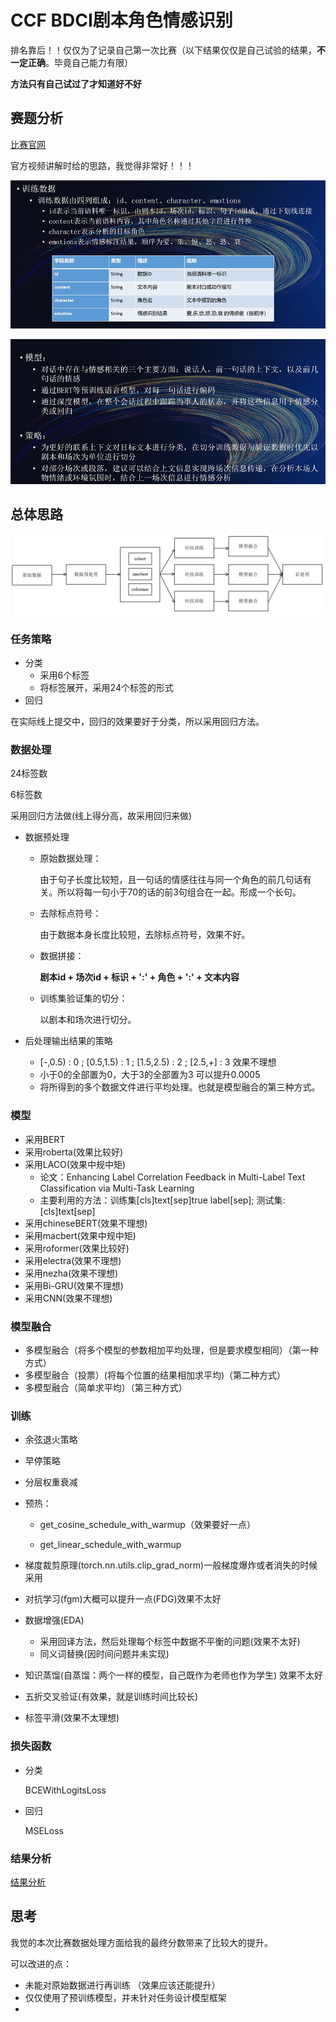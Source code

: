 # CCF BDCI剧本角色情感识别

排名靠后！！仅仅为了记录自己第一次比赛（以下结果仅仅是自己试验的结果，**不一定正确**。毕竟自己能力有限）

**方法只有自己试过了才知道好不好**

## 赛题分析

[比赛官网](https://www.datafountain.cn/competitions/518)

官方视频讲解时给的思路，我觉得非常好！！！

![Snipaste_2021-10-27_18-35-52](images\Snipaste_2021-10-27_18-35-52.png)

![Snipaste_2021-10-27_18-20-22](images\Snipaste_2021-10-27_18-20-22.png)



## 总体思路

![image-20220116151837990](images\image-20220116151837990.png)

### 任务策略

* 分类
  * 采用6个标签
  * 将标签展开，采用24个标签的形式
* 回归

在实际线上提交中，回归的效果要好于分类，所以采用回归方法。

### 数据处理

24标签数

6标签数

采用回归方法做(线上得分高，故采用回归来做)

* 数据预处理

  * 原始数据处理：

    由于句子长度比较短，且一句话的情感往往与同一个角色的前几句话有关。所以将每一句小于70的话的前3句组合在一起。形成一个长句。

  * 去除标点符号：

    由于数据本身长度比较短，去除标点符号，效果不好。

  * 数据拼接：  

     **剧本id + 场次id + 标识 + ':' + 角色 + ':' + 文本内容**

  * 训练集验证集的切分：

    以剧本和场次进行切分。




* 后处理输出结果的策略
  * [-,0.5) : 0 ; [0.5,1.5) : 1 ; [1.5,2.5) : 2 ; [2.5,+] : 3  效果不理想
  * 小于0的全部置为0，大于3的全部置为3  可以提升0.0005
  * 将所得到的多个数据文件进行平均处理。也就是模型融合的第三种方式。


### 模型

* 采用BERT
* 采用roberta(效果比较好)
* 采用LACO(效果中规中矩)
  * 论文：Enhancing Label Correlation Feedback in Multi-Label Text Classification via Multi-Task Learning
  * 主要利用的方法：训练集[cls]text[sep]true label[sep]; 测试集:[cls]text[sep]
* 采用chineseBERT(效果不理想)
* 采用macbert(效果中规中矩)
* 采用roformer(效果比较好)
* 采用electra(效果不理想)
* 采用nezha(效果不理想)
* 采用Bi-GRU(效果不理想)
* 采用CNN(效果不理想)

### 模型融合


* 多模型融合（将多个模型的参数相加平均处理，但是要求模型相同）（第一种方式）
* 多模型融合（投票）(将每个位置的结果相加求平均)（第二种方式）
* 多模型融合（简单求平均）（第三种方式）


### 训练


* 余弦退火策略

* 早停策略

* 分层权重衰减

* 预热：

    * get_cosine_schedule_with_warmup（效果要好一点）

    * get_linear_schedule_with_warmup
    
* 梯度裁剪原理(torch.nn.utils.clip_grad_norm)一般梯度爆炸或者消失的时候采用

* 对抗学习(fgm)大概可以提升一点(FDG)效果不太好

* 数据增强(EDA)
  * 采用回译方法，然后处理每个标签中数据不平衡的问题(效果不太好)
  * 同义词替换(因时间问题并未实现)

* 知识蒸馏(自蒸馏：两个一样的模型，自己既作为老师也作为学生)  效果不太好

* 五折交叉验证(有效果，就是训练时间比较长)

* 标签平滑(效果不太理想)




### 损失函数

* 分类


  BCEWithLogitsLoss

* 回归

  MSELoss

### 结果分析

[结果分析](analyze.md)



## 思考

我觉的本次比赛数据处理方面给我的最终分数带来了比较大的提升。



可以改进的点：

* 未能对原始数据进行再训练  （效果应该还能提升）
* 仅仅使用了预训练模型，并未针对任务设计模型框架
* 